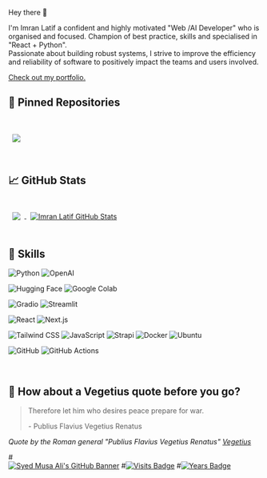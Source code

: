 

Hey there 👋

I'm Imran Latif a confident and highly motivated "Web /AI Developer" who is organised and focused. Champion of best practice, skills and specialised in "React + Python". 
<br>
Passionate about building robust systems, I strive to improve the efficiency and reliability of software to positively impact the teams and users involved.

<a href="https:">Check out my portfolio.</a>

## 📌 Pinned Repositories

<br>

<a href="">
  <img align="center" style="margin:1rem 0.5rem" src="https://github-readme-stats.vercel.app/api/pin/?username=imranlatif0345&repo=SonarQube&title_color=ffffff&text_color=c9cacc&icon_color=4AB197&bg_color=1A2B34" />
</a>



<br>
<br>

## &#x1f4c8; GitHub Stats

<br>

<a href="https://github.com/imranlatif0345">
  <img align="center" style="margin:0.5rem" src="https://github-readme-stats.vercel.app/api/top-langs/?username=imranlatif0345&hide=html,css&title_color=ffffff&text_color=c9cacc&icon_color=4AB197&bg_color=1A2B34" />
</a>

<a href="https://github.com/imranlatif0345">
  <img align="center" style="margin:0.5rem" src="https://github-readme-stats.vercel.app/api?username=imranlatif0345&show_icons=true&line_height=27&count_private=true&title_color=ffffff&text_color=c9cacc&icon_color=4AB097&bg_color=1A2B34" alt="Imran Latif GitHub Stats" />
</a>

<br>
<br>

## 💼 Skills
<img alt="Python" src="https://img.shields.io/badge/Python-3776AB?style=for-the-badge&logo=python&logoColor=white" /> <img alt="OpenAI" src="https://img.shields.io/badge/OpenAI-412991?style=for-the-badge&logo=openai&logoColor=white" />

<img alt="Hugging Face" src="https://img.shields.io/badge/Hugging%20Face-FFAE00?style=for-the-badge&logo=huggingface&logoColor=white" /> <img alt="Google Colab" src="https://img.shields.io/badge/Google%20Colab-F9AB00?style=for-the-badge&logo=googlecolab&logoColor=white" />

<img alt="Gradio" src="https://img.shields.io/badge/Gradio-20B6FC?style=for-the-badge&logo=gradio&logoColor=white" /> <img alt="Streamlit" src="https://img.shields.io/badge/Streamlit-FF4B4B?style=for-the-badge&logo=streamlit&logoColor=white" />

<img alt="React" src="https://img.shields.io/badge/React-61DAFB?style=for-the-badge&logo=react&logoColor=white" /> <img alt="Next.js" src="https://img.shields.io/badge/Next.js-000000?style=for-the-badge&logo=nextdotjs&logoColor=white" />

<img alt="Tailwind CSS" src="https://img.shields.io/badge/Tailwind%20CSS-38B2AC?style=for-the-badge&logo=tailwind-css&logoColor=white" />
<img alt="JavaScript" src="https://img.shields.io/badge/JavaScript-F7DF1E?style=for-the-badge&logo=javascript&logoColor=black" />
<img alt="Strapi" src="https://img.shields.io/badge/Strapi-2E7EEA?style=for-the-badge&logo=strapi&logoColor=white" />

<img alt="Docker" src="https://img.shields.io/badge/docker-d0d0d0?style=for-the-badge&logo=docker&logoColor=#0db7ed"/>

<img alt="Ubuntu" src="https://img.shields.io/badge/Ubuntu-E95420?style=for-the-badge&logo=ubuntu&logoColor=white" />

<img alt="GitHub" src="https://img.shields.io/badge/github-%23121011.svg?style=for-the-badge&logo=github&logoColor=white"/> <img alt="GitHub Actions" src="https://img.shields.io/badge/github-d0d0d0?style=for-the-badge&logo=github-actions&logoColor=blue"/>

<br>

## 📣 How about a Vegetius quote before you go?

> Therefore let him who desires peace prepare for war.
>
> <p>- Publius Flavius Vegetius Renatus</p>

_Quote by the Roman general "Publius Flavius Vegetius Renatus" [Vegetius](https://www.amazon.com/RE-MILITARI-VEGETIUS-Complete-Official/dp/1697849075/)_

#<br>[![Syed Musa Ali's GitHub Banner](./assets/GitHubheader.png)](https://syedmusaali359.github.io/portfolio/)
#[![Visits Badge](https://badges.pufler.dev/visits/syedmusaali359/syedmusaali)]()
#[![Years Badge](https://badges.pufler.dev/years/syedmusaali359)]()

